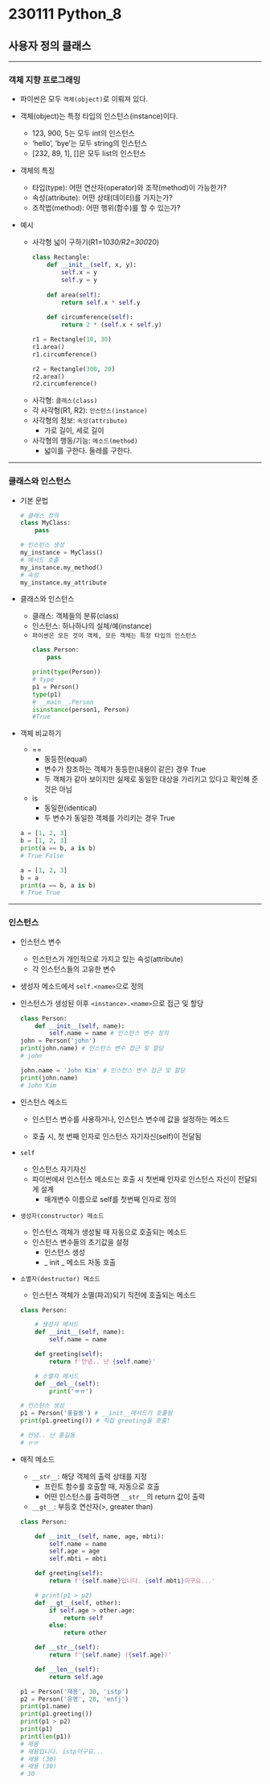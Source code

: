 # 230111 Python_8

## 사용자 정의 클래스

---

### 객체 지향 프로그래밍

- 파이썬은 모두 `객체(object)`로 이뤄져 있다.

- 객체(object)는 특정 타입의 인스턴스(instance)이다.
    - 123, 900, 5는 모두 int의 인스턴스
    - ‘hello’, ‘bye’는 모두 string의 인스턴스
    - [232, 89, 1], []은 모두 list의 인스턴스

- 객체의 특징
    - 타입(type): 어떤 연산자(operator)와 조작(method)이 가능한가?
    - 속성(attribute): 어떤 상태(데이터)를 가지는가?
    - 조작법(method): 어떤 행위(함수)를 할 수 있는가?

- 예시
    - 사각형 넓이 구하기(R1=10*30/R2=300*20)
        ```python
        class Rectangle:
            def __init__(self, x, y):
                self.x = y
                self.y = y
            
            def area(self):
                return self.x * self.y
            
            def circumference(self):
                return 2 * (self.x + self.y)
        
        r1 = Rectangle(10, 30)
        r1.area()
        r1.circumference()

        r2 = Rectangle(300, 20)
        r2.area()
        r2.circumference()
        ```
    - 사각형: `클래스(class)`
    - 각 사각형(R1, R2): `인스턴스(instance)`
    - 사각형의 정보: `속성(attribute)`
        - 가로 길이, 세로 길이
    - 사각형의 행동/기능: `메소드(method)`
        - 넓이를 구한다. 둘레를 구한다.

---

### 클래스와 인스턴스

- 기본 문법

    ```python
    # 클래스 정의
    class MyClass:
        pass
    
    # 인스턴스 생성
    my_instance = MyClass()
    # 메서드 호출
    my_instance.my_method()
    # 속성
    my_instance.my_attribute
    ```
- 클래스와 인스턴스
    - 클래스: 객체들의 분류(class)
    - 인스턴스: 하나하나의 실체/예(instance)
    - `파이썬은 모든 것이 객체, 모든 객체는 특정 타입의 인스턴스`
        ```python
        class Person:
            pass
        
        print(type(Person))
        # type
        p1 = Person()
        type(p1)
        # __main__.Person
        isinstance(person1, Person)
        #True
        ```

- 객체 비교하기
    - ==
        - 동등한(equal)
        - 변수가 참조하는 객체가 동등한(내용이 같은) 경우 True
        - 두 객체가 같아 보이지만 실제로 동일한 대상을 가리키고 있다고 확인해 준 것은 아님
    - is
        - 동일한(identical)
        - 두 변수가 동일한 객체를 가리키는 경우 True
    ```python
    a = [1, 2, 3]
    b = [1, 2, 3]
    print(a == b, a is b)
    # True False

    a = [1, 2, 3]
    b = a
    print(a == b, a is b)
    # True True
    ```

---

### 인스턴스

- 인스턴스 변수

    - 인스턴스가 개인적으로 가지고 있는 속성(attribute)
    - 각 인스턴스들의 고유한 변수

- 생성자 메소드에서 `self.<name>`으로 정의

- 인스턴스가 생성된 이후 `<instance>.<name>`으로 접근 및 할당

    ```python
    class Person:
        def __init__(self, name):
            self.name = name # 인스턴스 변수 정의
    john = Person('john')
    print(john.name) # 인스턴스 변수 접근 및 할당
    # john

    john.name = 'John Kim' # 인스턴스 변수 접근 및 할당
    print(john.name)
    # John Kim
    ```

- 인스턴스 메소드

    - 인스턴스 변수를 사용하거나, 인스턴스 변수에 값을 설정하는 메소드

    - 호출 시, 첫 번째 인자로 인스턴스 자기자신(self)이 전달됨

- `self`

    - 인스턴스 자기자신
    - 파이썬에서 인스턴스 메소드는 호출 시 첫번째 인자로 인스턴스 자신이 전달되게 설계
        - 매개변수 이름으로 self를 첫번째 인자로 정의

- `생성자(constructor) 메소드`

    - 인스턴스 객체가 생성될 때 자동으로 호출되는 메소드
    - 인스턴스 변수들의 초기값을 설정
        - 인스턴스 생성
        - _ init _ 메소드 자동 호출

- `소멸자(destructor) 메소드`
    - 인스턴스 객체가 소멸(파괴)되기 직전에 호출되는 메소드

    ```python
    class Person:

        # 생성자 메서드 
        def __init__(self, name):
            self.name = name

        def greeting(self):
            return f'안녕.. 난 {self.name}'

        # 소멸자 메서드
        def __del__(self):
            print('ㅠㅠ')

    # 인스턴스 생성
    p1 = Person('홍길동') # __init__메서드가 호출됨
    print(p1.greeting()) # 직접 greeting을 호출!

    # 안녕.. 난 홍길동
    # ㅠㅠ
    ```

- 매직 메소드
    - `__str__`: 해당 객체의 출력 상태를 지정
        - 프린트 함수를 호출할 때, 자동으로 호출
        - 어떤 인스턴스를 출력하면 `__str__`의 return 값이  출력
    - `__gt__`: 부등호 연산자(>, greater than)

    ```python
    class Person:

        def __init__(self, name, age, mbti):
            self.name = name 
            self.age = age
            self.mbti = mbti

        def greeting(self):
            return f'{self.name}입니다. {self.mbti}이구요...'

        # print(p1 > p2)
        def __gt__(self, other):
            if self.age > other.age:
                return self 
            else:
                return other 

        def __str__(self):
            return f'{self.name} ({self.age})'

        def __len__(self):
            return self.age

    p1 = Person('재용', 30, 'istp')
    p2 = Person('유영', 28, 'enfj')
    print(p1.name)
    print(p1.greeting())
    print(p1 > p2)
    print(p1)
    print(len(p1))
    # 재용
    # 재용입니다. istp이구요...
    # 재용 (30)
    # 재용 (30)
    # 30
    ```